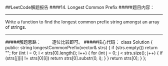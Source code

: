 ##LeetCode解题报告
####14. Longest Common Prefix
#####题目内容：
***
Write a function to find the longest common prefix string amongst an array of strings.
***
#####解题思路：
&#160;&#160;&#160;&#160;&#160;&#160;&#160;&#160;逐位比较即可。
#####核心代码：
	class Solution 
    {
    public:
        string longestCommonPrefix(vector<string>& strs) 
        {
            if (strs.empty())
                return "";
            for (int i = 0; i < strs[0].length(); i++)
            {
                for (int j = 0; j < strs.size(); j++)
                {
                    if (strs[j][i] != strs[0][i])
                        return strs[0].substr(0, i);
                }
            }
            return strs[0];
        }
    };